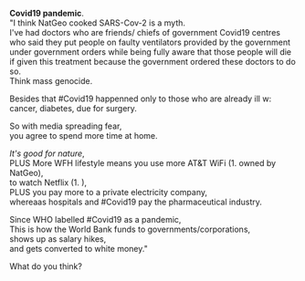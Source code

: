 **Covid19 pandemic**.  
"I think NatGeo cooked SARS-Cov-2 is a myth.  
I've had doctors who are friends/ chiefs of government Covid19 centres who said they put people on faulty ventilators provided by the government under government orders while being fully aware that those people will die if given this treatment because the government ordered these doctors to do so.  
Think mass genocide.  

Besides that #Covid19 happenned only to those who are already ill w: cancer, diabetes, due for surgery.  

So with media spreading fear,  
you agree to spend more time at home.  

*It's good for nature*,  
PLUS More WFH lifestyle means you use more AT&T WiFi (1. owned by NatGeo),  
to watch Netflix (1.  ),  
PLUS you pay more to a private electricity company,  
whereaas hospitals and #Covid19 pay the pharmaceutical industry.  

Since WHO labelled #Covid19 as a pandemic,  
This is how the World Bank funds to governments/corporations,  
shows up as salary hikes,  
and gets converted to white money."  

What do you think?  

